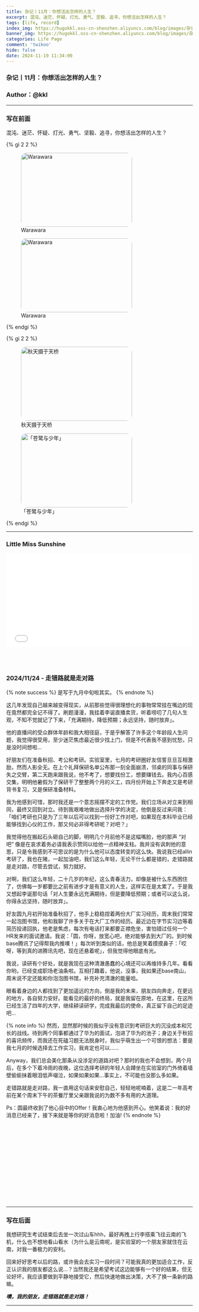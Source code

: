 ```yaml
---
title: 杂记丨11月：你想活出怎样的人生？
excerpt: 混沌、迷茫、怀疑、灯光、勇气、坚毅、追寻，你想活出怎样的人生？
tags: [life, record]
index_img: https://hugokkl.oss-cn-shenzhen.aliyuncs.com/blog/images/杂记/2024年/11月/image-1.jpg
banner_img: https://hugokkl.oss-cn-shenzhen.aliyuncs.com/blog/images/杂记/2024年/11月/image-2.jpg
categories: Life Page
comment: 'twikoo'
hide: false
date: 2024-11-19 11:34:00
---
```


### 杂记丨11月：你想活出怎样的人生？
### Author：@kkl

---

### 写在前面

混沌、迷茫、怀疑、灯光、勇气、坚毅、追寻，你想活出怎样的人生？

<!-- {% gi 2 2 %}
<figure>
<img src="/images/杂记/2024年/11月/Warawara-1.gif" alt="Warawara" width = "300" height = "200" style="border-radius: 15px;">
<figcaption>Warawara</figcaption>
</figure>

<figure>
<img src="/images/杂记/2024年/11月/Warawara-2.gif" alt="Warawara" width = "300" height = "200" style="border-radius: 15px;">
<figcaption>Warawara</figcaption>
</figure>

{% endgi %} -->

{% gi 2 2 %}
<figure>
<img src="https://hugokkl.oss-cn-shenzhen.aliyuncs.com/blog/images/杂记/2024年/11月/Warawara-1.gif" alt="Warawara" width = "300" height = "200" style="border-radius: 15px;">
<figcaption>Warawara</figcaption>
</figure>

<figure>
<img src="https://hugokkl.oss-cn-shenzhen.aliyuncs.com/blog/images/杂记/2024年/11月/Warawara-2.gif" alt="Warawara" width = "300" height = "200" style="border-radius: 15px;">
<figcaption>Warawara</figcaption>
</figure>

{% endgi %}

<!-- {% gi 2 2 %}
<figure>
<img src="/images/杂记/2024年/11月/image-0.jpg" alt="秋天摄于天桥" width = "300" height = "200" style="border-radius: 15px;">
<figcaption>秋天摄于天桥</figcaption>
</figure>

<figure>
<img src="/images/杂记/2024年/11月/image-3.jpg" alt="「苍鹭与少年」" width = "300" height = "200" style="border-radius: 15px;">
<figcaption>「苍鹭与少年」</figcaption>
</figure>

{% endgi %} -->

{% gi 2 2 %}
<figure>
<img src="https://hugokkl.oss-cn-shenzhen.aliyuncs.com/blog/images/杂记/2024年/11月/image-0.jpg" alt="秋天摄于天桥" width = "300" height = "200" style="border-radius: 15px;">
<figcaption>秋天摄于天桥</figcaption>
</figure>

<figure>
<img src="https://hugokkl.oss-cn-shenzhen.aliyuncs.com/blog/images/杂记/2024年/11月/image-3.jpg" alt="「苍鹭与少年」" width = "300" height = "200" style="border-radius: 15px;">
<figcaption>「苍鹭与少年」</figcaption>
</figure>

{% endgi %}

---

### Little Miss Sunshine

<div style="position: relative; width: 100%; height: 0; padding-bottom: 50%;">
    <iframe src="//player.bilibili.com/player.html?isOutside=true&aid=38852212&bvid=BV1Wt411k7gW&cid=68287647&p=1" scrolling="no" border="0" frameborder="no" framespacing="0" allowfullscreen="true" style="position:absolute; height: 100%; width: 100%;"></iframe>
</div>

<br></br>

### 2024/11/24 - 走错路就是走对路

{% note success %}
是写于九月中旬啦其实。
{% endnote %}

这几年发现自己越来越变得现实，从前那些觉得很理想化的事物常常挂在嘴边的现在竟然都完全记不得了。刷题漫漫，我挂着李诞直播卖货，听着唠叨了几句人生观，不知不觉就记了下来，「充满期待，降低预期；永远坚持，随时放弃」。

他的直播间的受众群体年龄和我大相径庭，于是乎解答了许多这个年龄段人生问题，我觉得很受用，至少迷茫焦虑最近很少找上门，但是不代表我不感到忧愁，只是没时间想啦...

好朋友们在准备秋招、考公和考研。实验室里，七月的考研圈好友信誓旦旦互相激励，然而人影全无。在上个礼拜保研名单公布那一刻全面崩溃，邻桌的同事与保研失之交臂，第二天跑来跟我说，他不考了，想要找份工，想要赚钱去。我内心百感交集，明明他暑假为了保研干了整整两个月的义工，四月份开始上下奔走又是考研背书复习，又是保研准备材料。

我为他感到可惜，那时我还是一个意志摇摆不定的工作党。我们立场从对立来到相同，最终又回到对立。待到我艰难地做出选择升学的决定，他倒是反过来问我：「咱们考研也只是为了三年以后可以找到一份好工作对吧，如果现在本科毕业已经能够找到心仪的工作，那又何必非得考研呢？对吧？」

我觉得他在搬起石头砸自己的脚，明明几个月前他不是这幅嘴脸，他的那声 “对吧” 像是在哀求着务必请我表示赞同以给他一点精神支柱。我并没有讽刺他的意思，只是令我感到不可思议的是为什么他可以态度转变的这么快。我说我已经allin考研了，我也在赌，一起加油吧，我们这么年轻，无论干什么都是错的，走错路就是走对路，尽管去尝试，努力就好。

对啊，我们这么年轻，二十几岁的年纪，这么青春活力，却像是被什么东西困住了，仿佛每一岁都要比之前有进步才是有意义的人生，这样实在是太累了。于是我又想起李诞那句话「对人生要永远充满期待，但是要降低预期；或者可以这么说，你得永远坚持，随时放弃」。

好友圆九月初开始准备秋招了，他手上稳稳捏着两份大厂实习经历，周末我们常常一起泡图书馆，他和我聊了许多关于在大厂工作的经历。最近边在字节实习边等着简历投递回执，他老是焦虑，每次有电话打来都要正襟危坐，害怕错过任何一个HR发来的面试邀请。我说：「圆，你呀，放宽心吧，绝对能够去到大厂的。到时候base腾讯了记得帮我内推噢！」每次听到类似的话，他总是笑着摸摸鼻子：「哎呀，等到真的进腾讯先吧，现在还悬着呢」，但我觉得他眼底有光。

我说，读研有个好处，就是我现在这种清澈愚蠢的心境还可以再维持多几年。看看你哟，已经变成职场老油条啦。互相打趣着，他说，没事，我如果还base南山，周末说不定还能和你泡泡图书馆，补充补充清澈的能量哈。

眼看着身边的人都找到了更加遥远的方向，倒是我的未来，朋友四向奔走，在更远的地方，各自努力安好。能看见的最好的终局，就是我留在原地，在这里，在这所已经生活了四年的大学，继续耕读研学，完成我最后的使命，真正留下自己的足迹吧...


{% note info %}
然而，显然那时候的我似乎没有意识到考研巨大的沉没成本和冗长的战线。待到两个同事都通过了华为的面试，泡进了华为的池子；身边关于秋招的喜讯频传，而我还在死磕习题无法脱身时，我似乎萌生出一个可恨的想法：要是我七月的时候选择去工作实习，我肯定也可以......

Anyway，我们总会美化那条从没涉足的道路对吧？那时的我也不会想到，两个月后，在多个下着冷雨的夜晚，这位选择考研的年轻人会蹲坐在实验室的门外倚着墙壁偷偷抹着眼泪低声啜泣，如果如果如果...事实上，不可能也没那么多如果。

走错路就是走对路，我一直用这句话来安慰自己，轻轻地呢喃着，这是二一年高考前在某个周末下午的茶餐厅里父亲跟我说的为数不多有用的大道理。

Ps：圆最终收到了他心目中的Offer！我衷心地为他感到开心。他笑着说：我的好消息已经来了，接下来就是等你的好消息啦！加油!
{% endnote %}

<script src="https://cdn.jsdelivr.net/npm/echarts@5.5.0/dist/echarts.min.js"></script>
<div id="posts-chart"style="border-radius: 8px; height: 190px; padding: 10px;"></div>

---

### 写在后面

我想研究生考试结束后去坐一次过山车hhh，最好再拽上行李搭乘飞往云南的飞机，什么也不想地看山看水（为什么是云南呢，是实验室的一个朋友家就住在云南，对我一番极力的安利。

回来好好思考以后的路，或许我会去实习一段时间？可能我真的更加适合工作，反正认识我的朋友都这么说...？当然我还是希望考试这边能够有一个好的结果，但无论好坏，我应该要做到平静地接受它，然后快速地做出决策，大不了换一条新的路嘛。

**_噢，我的朋友，走错路就是走对路！_**

---